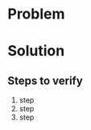Problem
=======

<!-- describe what motivated this PR -->

<!-- link to issue or ticket -->

Solution
========

Steps to verify
---------------

1. step
1. step
1. step
